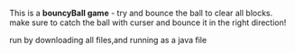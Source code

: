 This is a **bouncyBall game** -
try and bounce the ball to clear all blocks.
make sure to catch the ball with curser and bounce it in the right direction!

run by downloading all files,and running as a java file
